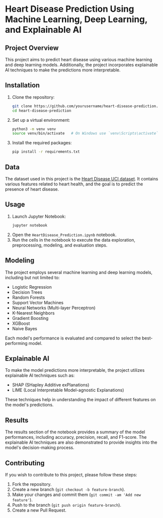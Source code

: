 
# Heart Disease Prediction Using Machine Learning, Deep Learning, and Explainable AI

## Project Overview

This project aims to predict heart disease using various machine learning and deep learning models. Additionally, the project incorporates explainable AI techniques to make the predictions more interpretable.

## Installation

1. Clone the repository:
    ```bash
    git clone https://github.com/yourusername/heart-disease-prediction.git
    cd heart-disease-prediction
    ```
2. Set up a virtual environment:
    ```bash
    python3 -m venv venv
    source venv/bin/activate   # On Windows use `venv\Scripts\activate`
    ```
3. Install the required packages:
    ```bash
    pip install -r requirements.txt
    ```

## Data

The dataset used in this project is the [Heart Disease UCI dataset](https://archive.ics.uci.edu/ml/datasets/Heart+Disease). It contains various features related to heart health, and the goal is to predict the presence of heart disease.

## Usage

1. Launch Jupyter Notebook:
    ```bash
    jupyter notebook
    ```
2. Open the `HeartDisease_Prediction.ipynb` notebook.
3. Run the cells in the notebook to execute the data exploration, preprocessing, modeling, and evaluation steps.

## Modeling

The project employs several machine learning and deep learning models, including but not limited to:
- Logistic Regression
- Decision Trees
- Random Forests
- Support Vector Machines
- Neural Networks (Multi-layer Perceptron)
- K-Nearest Neighbors
- Gradient Boosting
- XGBoost
- Naive Bayes

Each model's performance is evaluated and compared to select the best-performing model.

## Explainable AI

To make the model predictions more interpretable, the project utilizes explainable AI techniques such as:
- SHAP (SHapley Additive exPlanations)
- LIME (Local Interpretable Model-agnostic Explanations)

These techniques help in understanding the impact of different features on the model's predictions.

## Results

The results section of the notebook provides a summary of the model performances, including accuracy, precision, recall, and F1-score. The explainable AI techniques are also demonstrated to provide insights into the model's decision-making process.

## Contributing

If you wish to contribute to this project, please follow these steps:
1. Fork the repository.
2. Create a new branch (`git checkout -b feature-branch`).
3. Make your changes and commit them (`git commit -am 'Add new feature'`).
4. Push to the branch (`git push origin feature-branch`).
5. Create a new Pull Request.

